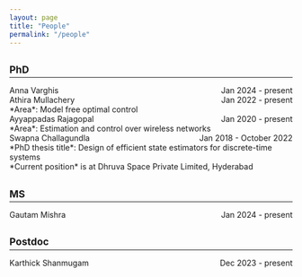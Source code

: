 ```yaml
---
layout: page
title: "People"
permalink: "/people"
---
```


## <small>PhD</small>
<hr style="margin-top: -1em; margin-bottom: 1em;">

<span style="display: flex; justify-content: space-between;">
Anna Varghis <span style="flex-grow: 1;"></span>  Jan 2024 - present
</span>

<span style="display: flex; justify-content: space-between;">
Athira Mullachery <span style="flex-grow: 1;"></span>  Jan 2022 - present
</span>
*Area*: Model free optimal control

<span style="display: flex; justify-content: space-between;">
Ayyappadas Rajagopal <span style="flex-grow: 1;"></span>  Jan 2020 - present
</span>
*Area*: Estimation and control over wireless networks

<span style="display: flex; justify-content: space-between;">
Swapna Challagundla <span style="flex-grow: 1;"></span>  Jan 2018 - October 2022
</span>
*PhD thesis title*: Design of efficient state estimators for discrete-time systems <br>
*Current position* is at Dhruva Space Private Limited, Hyderabad

## <small>MS</small>
<hr style="margin-top: -1em; margin-bottom: 1em;">

<span style="display: flex; justify-content: space-between;">
Gautam Mishra <span style="flex-grow: 1;"></span>  Jan 2024 - present
</span>

## <small>Postdoc</small>
<hr style="margin-top: -1em; margin-bottom: 1em;">

<span style="display: flex; justify-content: space-between;">
Karthick Shanmugam <span style="flex-grow: 1;"></span>  Dec 2023 - present
</span>

